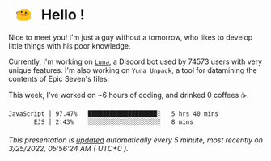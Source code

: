 <h1>   <img src="./spoink.gif" style="vertical-align:middle;" width="30px">   Hello ! </h1>

Nice to meet you! I'm just a guy without a tomorrow, who likes to develop little things with his poor knowledge.

Currently, I'm working on <a href='https://github.com/Asgarrrr/Luna'>`Luna`</a>, a Discord bot used by 74573 users with very unique features. I'm also working on `Yuna Unpack`, a tool for datamining the contents of Epic Seven's files.

This week, I've worked on ~6 hours of coding, and drinked 0 coffees ☕.

```
JavaScript │ 97.47%   ███████████████████░   5 hrs 40 mins
       EJS │ 2.43%    ░░░░░░░░░░░░░░░░░░░░   8 mins
```

###### This presentation is [updated](https://github.com/Asgarrrr) automatically every 5 minute, most recently on 3/25/2022, 05:56:24 AM ( UTC±0 ).